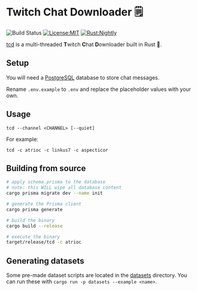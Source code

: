 # Twitch Chat Downloader 🗒️

![Build Status](https://github.com/matteopolak/tcd/actions/workflows/rust.yml/badge.svg)
[![License:MIT](https://img.shields.io/badge/license-MIT-yellow.svg)](https://opensource.org/licenses/MIT)
[![Rust:Nightly](https://img.shields.io/badge/rust-nightly-blue.svg)](https://www.rust-lang.org/tools/install)

[tcd](https://github.com/matteopolak/tcd) is a multi-threaded **T**witch **C**hat **D**ownloader built in Rust 🦀.

## Setup

You will need a [PostgreSQL](https://www.postgresql.org/download "You can download it from here") database to store chat messages.

Rename `.env.example` to `.env` and replace the placeholder values with your own.

## Usage

```cli
tcd --channel <CHANNEL> [--quiet]
```

For example:

```cli
tcd -c atrioc -c linkus7 -c aspecticor
```

## Building from source

```bash
# apply schema.prisma to the database
# note: this WILL wipe all database content
cargo prisma migrate dev --name init

# generate the Prisma client
cargo prisma generate

# build the binary
cargo build --release

# execute the binary
target/release/tcd -c atrioc
```

## Generating datasets

Some pre-made dataset scripts are located in the [datasets](./datasets) directory.
You can run these with `cargo run -p datasets --example <name>`.
